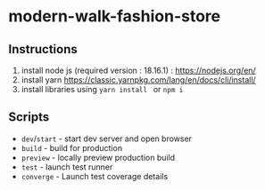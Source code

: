 # modern-walk-fashion-store

## Instructions

1. install node js (required version : 18.16.1) : https://nodejs.org/en/
2. install yarn https://classic.yarnpkg.com/lang/en/docs/cli/install/
3. install libraries using `yarn install ` or `npm i`

## Scripts

- `dev`/`start` - start dev server and open browser
- `build` - build for production
- `preview` - locally preview production build
- `test` - launch test runner
- `converge` - Launch test coverage details
